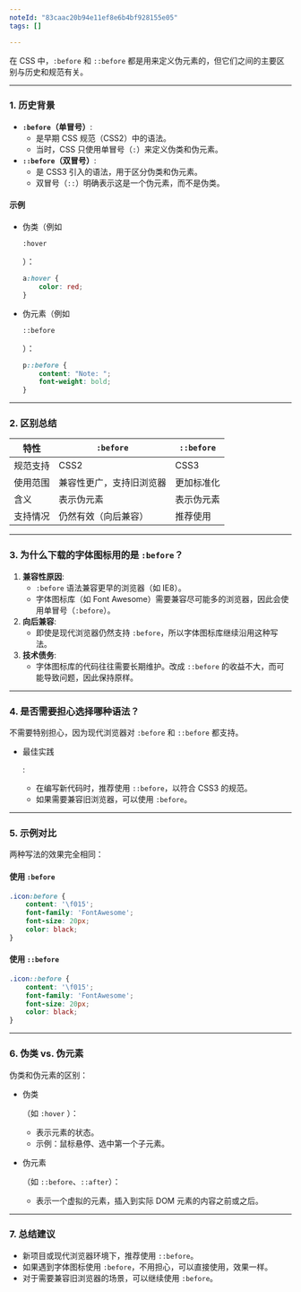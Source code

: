 ```yaml
---
noteId: "83caac20b94e11ef8e6b4bf928155e05"
tags: []

---
```


在 CSS 中，`:before` 和 `::before` 都是用来定义伪元素的，但它们之间的主要区别与历史和规范有关。

------

### **1. 历史背景**

- **`:before`（单冒号）**:
  - 是早期 CSS 规范（CSS2）中的语法。
  - 当时，CSS 只使用单冒号（`:`）来定义伪类和伪元素。
- **`::before`（双冒号）**:
  - 是 CSS3 引入的语法，用于区分伪类和伪元素。
  - 双冒号（`::`）明确表示这是一个伪元素，而不是伪类。

#### 示例

- 伪类（例如 

  ```
  :hover
  ```

  ）：

  ```css
  a:hover {
      color: red;
  }
  ```

- 伪元素（例如 

  ```
  ::before
  ```

  ）：

  ```css
  p::before {
      content: "Note: ";
      font-weight: bold;
  }
  ```

------

### **2. 区别总结**

| 特性     | `:before`                | `::before` |
| -------- | ------------------------ | ---------- |
| 规范支持 | CSS2                     | CSS3       |
| 使用范围 | 兼容性更广，支持旧浏览器 | 更加标准化 |
| 含义     | 表示伪元素               | 表示伪元素 |
| 支持情况 | 仍然有效（向后兼容）     | 推荐使用   |

------

### **3. 为什么下载的字体图标用的是 `:before`？**

1. **兼容性原因**:
   - `:before` 语法兼容更早的浏览器（如 IE8）。
   - 字体图标库（如 Font Awesome）需要兼容尽可能多的浏览器，因此会使用单冒号（`:before`）。
2. **向后兼容**:
   - 即使是现代浏览器仍然支持 `:before`，所以字体图标库继续沿用这种写法。
3. **技术债务**:
   - 字体图标库的代码往往需要长期维护。改成 `::before` 的收益不大，而可能导致问题，因此保持原样。

------

### **4. 是否需要担心选择哪种语法？**

不需要特别担心，因为现代浏览器对 `:before` 和 `::before` 都支持。

- 最佳实践

  :

  - 在编写新代码时，推荐使用 `::before`，以符合 CSS3 的规范。
  - 如果需要兼容旧浏览器，可以使用 `:before`。

------

### **5. 示例对比**

两种写法的效果完全相同：

#### 使用 `:before`

```css
.icon:before {
    content: '\f015';
    font-family: 'FontAwesome';
    font-size: 20px;
    color: black;
}
```

#### 使用 `::before`

```css
.icon::before {
    content: '\f015';
    font-family: 'FontAwesome';
    font-size: 20px;
    color: black;
}
```

------

### **6. 伪类 vs. 伪元素**

伪类和伪元素的区别：

- 伪类

  （如 `:hover` ）：

  - 表示元素的状态。
  - 示例：鼠标悬停、选中第一个子元素。

- 伪元素

  （如 `::before`、`::after`）：

  - 表示一个虚拟的元素，插入到实际 DOM 元素的内容之前或之后。

------

### **7. 总结建议**

- 新项目或现代浏览器环境下，推荐使用 `::before`。
- 如果遇到字体图标使用 `:before`，不用担心，可以直接使用，效果一样。
- 对于需要兼容旧浏览器的场景，可以继续使用 `:before`。

